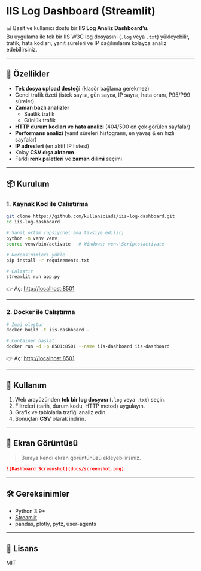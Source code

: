 # IIS Log Dashboard (Streamlit)

📊 Basit ve kullanıcı dostu bir **IIS Log Analiz Dashboard’u**.  
Bu uygulama ile tek bir IIS W3C log dosyasını (`.log` veya `.txt`) yükleyebilir, trafik, hata kodları, yanıt süreleri ve IP dağılımlarını kolayca analiz edebilirsiniz.

---

## 🚀 Özellikler
- **Tek dosya upload desteği** (klasör bağlama gerekmez)  
- Genel trafik özeti (istek sayısı, gün sayısı, IP sayısı, hata oranı, P95/P99 süreler)  
- **Zaman bazlı analizler**  
  - Saatlik trafik  
  - Günlük trafik  
- **HTTP durum kodları ve hata analizi** (404/500 en çok görülen sayfalar)  
- **Performans analizi** (yanıt süreleri histogramı, en yavaş & en hızlı sayfalar)  
- **IP adresleri** (en aktif IP listesi)  
- Kolay **CSV dışa aktarım**  
- Farklı **renk paletleri** ve **zaman dilimi** seçimi  

---

## 📦 Kurulum

### 1. Kaynak Kod ile Çalıştırma
```bash
git clone https://github.com/kullaniciadi/iis-log-dashboard.git
cd iis-log-dashboard

# Sanal ortam (opsiyonel ama tavsiye edilir)
python -m venv venv
source venv/bin/activate   # Windows: venv\Scripts\activate

# Gereksinimleri yükle
pip install -r requirements.txt

# Çalıştır
streamlit run app.py
```

👉 Aç: [http://localhost:8501](http://localhost:8501)

---

### 2. Docker ile Çalıştırma
```bash
# İmaj oluştur
docker build -t iis-dashboard .

# Container başlat
docker run -d -p 8501:8501 --name iis-dashboard iis-dashboard
```

👉 Aç: [http://localhost:8501](http://localhost:8501)

---

## 📂 Kullanım
1. Web arayüzünden **tek bir log dosyası** (`.log` veya `.txt`) seçin.  
2. Filtreleri (tarih, durum kodu, HTTP metod) uygulayın.  
3. Grafik ve tablolarla trafiği analiz edin.  
4. Sonuçları **CSV** olarak indirin.

---

## 📸 Ekran Görüntüsü
> Buraya kendi ekran görüntünüzü ekleyebilirsiniz.

```markdown
![Dashboard Screenshot](docs/screenshot.png)
```

---

## 🛠 Gereksinimler
- Python 3.9+  
- [Streamlit](https://streamlit.io/)  
- pandas, plotly, pytz, user-agents  

---

## 📜 Lisans
MIT  
